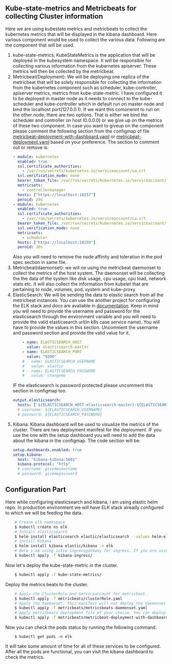 ## Kube-state-metrics and Metricbeats for collecting Cluster information

Here we are using kubestate metrics and metricbeats to collect the kubernetes metrics that will be displayed in the kibana dashboard. Here various component would be used to collect the various data. Following are the component that will be used.

1. kube-state-metrics:
    KubeStateMetrics is the application that will be deployed in the kubesystem namespace. It will be responsible for collecting various information from the kubernetes apiserver. These metrics will then be collected by the metricbeat.
2. Metricbeat(Deployment):
    We will be deploying one replica of the metricbeat that will be solely responsible for collecting the information from the kubernetes component such as scheduler, kube-controller, apiserver metrics, metrics from kube-state-metric. I have configured it to be deployed in master node as it needs to connect to the kube-scheduler and kube-controller which in default run on master node and bind the localhost port(127.0.0.1). If we want this comonennt to run on the other node, there are two options. That is either we bind the scheduler and controller on host (0.0.0.0) or we give up on the metrics of these two component. In case you want to giveup on the component please comment the following section from the configmap of file [metricbeat-deployment-with-dashboard.yaml](metricbeats/metricbeat-deployment-with-dashboard.yaml) or [metricbeat-deployment.yaml](metricbeats/metricbeat-deployment.yaml) based on your preference. The section to comment out or remove is:
    ```YAML
    - module: kubernetes
      enabled: true
      ssl.certificate_authorities:
        - /var/run/secrets/kubernetes.io/serviceaccount/ca.crt
      ssl.verification_mode: none
      bearer_token_file: /var/run/secrets/kubernetes.io/serviceaccount/token
      metricsets:
        - controllermanager
      hosts: ["https://localhost:10257"]
      peroid: 20s
    - module: kubernetes
      enabled: true
      ssl.certificate_authorities:
        - /var/run/secrets/kubernetes.io/serviceaccount/ca.crt
      bearer_token_file: /var/run/secrets/kubernetes.io/serviceaccount/token
      ssl.verification_mode: none
      metricsets:
        - scheduler
      hosts: ["https://localhost:10259"]
      peroid: 30s
    ```
    Also you will need to remove the node affinity and toleration in the pod spec section in same file.
3. Metricbeat(daemonset):
    we will ne using the metricbeat daemonset to collect the metrics of the host system. The daemonset will be collecting the the data of the system like disk usage, cpu usage, cpu load, network stats etc. It will also collect the information from kubelet that are pertaining to node, volumes, pod, system and kube-proxy. 
4. ElasticSearch:
    We will be sending the data to elastic search from all the metricbeat instances. You can use the another project for configuring the ELK stack and docs are avaliable in [documentation](https://github.com/filetrust/k8-traffic-generator/tree/master/docs). Keep in mind you will need to provide the username and password for the elasticsearch through the environment variable and you will need to provide the valid elasticsearch url(in k8s case service name).
    You will have to provide the values in this section. Uncomment the username and password section and provide the valid value for it.
    ```YAML
        - name: ELASTICSEARCH_HOST
          value: elasticsearch-master
        - name: ELASTICSEARCH_PORT
          value: "9200"
        # - name: ELASTICSEARCH_USERNAME
        #   value: elastic
        # - name: ELASTICSEARCH_PASSWORD
        #   value: changeme
    ```
    IF the elasticsearch is password protected please uncomment this section in configmap too.
    ```YAML
    output.elasticsearch:
      hosts: ['${ELASTICSEARCH_HOST:elasticsearch-master}:${ELASTICSEARCH_PORT:9200}']
      # username: ${ELASTICSEARCH_USERNAME}
      # password: ${ELASTICSEARCH_PASSWORD}
    ```
5. Kibana:
    Kibana dashboard will be used to visualize the metrics of the cluster. There are two deployment manifest for the deployment. IF you use the one with the setup dashboard you will need to add the data about the kibana in the configmap. The code section will be:
    ```YAML
    setup.dashboards.enabled: true
    setup.kibana:
      host: "kibana-kibana:5601"
      kibana.protocol: "http"
      # username: givemeusername
      # password: givemepassword
    ```

## Configuration Part

Here while configuring elasticsearch and kibana, i am using elastic helm repo. In production environment we will have ELK stack already configured to which we will be feeding the data.

```bash
    # Create elk namespace
    $ kubectl create ns elk
    # Install elasticsearch
    $ helm install elasticsearch elastic/elasticsearch --values helm-elasticsearch/values.yaml -n elk
    # Install Kibana
    $ helm install kibana elastic/kibana -n elk
    # Here i am using istio ingressgateway for ingress. If you are using minikube environment, use nodeport for accessing the kibana.
    $ kubectl apply -f kibana-ingress/
```

Now let's deploy the kube-state-metric in the cluster.
```BASH
    $ kubectl apply -f kube-state-metrics/
```
Deploy the metrics beats to the cluster.
```bash
    # Apply the ClusterRole and Serviceaccount for metricbeat.
    $ kubectl apply -f metricbeats/clusterRole.yaml
    # Apply the daemonset. This manifest will not deploy the daemonset to the master node on its own. if you want to have one pod in master node please add the tolaration in the pod spec section.
    $ kubectl apply -f metricbeats/metricsbeats-daemonset.yaml
    # Apply metricbeats deployment file of your choise. You can deploy only one among two (metricbeat-deployment.yaml or metricbeat-deployment-with-dashboard.yaml)
    $ kubectl apply -f metricbeats/metricbeat-deployment-with-dashboard.yaml 
```

Now you can check the pods status by running the following command.
```
    $ kubectl get pods -n elk
```

It will take some amount of time for all of these services to be configured. After all the pods are functional, you can visit the kibana dashboard to check the metrics.
